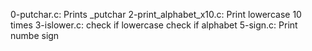 0-putchar.c: Prints _putchar
2-print_alphabet_x10.c: Print lowercase 10 times
3-islower.c: check if lowercase
check if alphabet
5-sign.c: Print numbe sign

